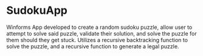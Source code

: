 # SudokuApp

Winforms App developed to create a random sudoku puzzle, allow user to attempt to solve said puzzle, validate their solution, and solve the puzzle for 
them should they get stuck. Utilizes a recursive backtracking function to solve the puzzle, and a recursive function to generate a legal puzzle.
